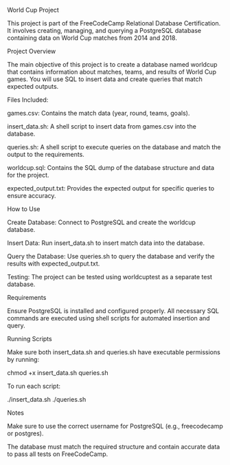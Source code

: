 World Cup Project

This project is part of the FreeCodeCamp Relational Database Certification. It involves creating, managing, and querying a PostgreSQL database containing data on World Cup matches from 2014 and 2018.

Project Overview

The main objective of this project is to create a database named worldcup that contains information about matches, teams, and results of World Cup games. You will use SQL to insert data and create queries that match expected outputs.

Files Included:

games.csv: Contains the match data (year, round, teams, goals).

insert_data.sh: A shell script to insert data from games.csv into the database.

queries.sh: A shell script to execute queries on the database and match the output to the requirements.

worldcup.sql: Contains the SQL dump of the database structure and data for the project.

expected_output.txt: Provides the expected output for specific queries to ensure accuracy.

How to Use

Create Database: Connect to PostgreSQL and create the worldcup database.

Insert Data: Run insert_data.sh to insert match data into the database.

Query the Database: Use queries.sh to query the database and verify the results with expected_output.txt.

Testing: The project can be tested using worldcuptest as a separate test database.

Requirements

Ensure PostgreSQL is installed and configured properly. All necessary SQL commands are executed using shell scripts for automated insertion and query.

Running Scripts

Make sure both insert_data.sh and queries.sh have executable permissions by running:

chmod +x insert_data.sh queries.sh

To run each script:

./insert_data.sh
./queries.sh

Notes

Make sure to use the correct username for PostgreSQL (e.g., freecodecamp or postgres).

The database must match the required structure and contain accurate data to pass all tests on FreeCodeCamp.

